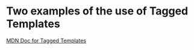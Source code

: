 # Two examples of the use of Tagged Templates

[MDN Doc for Tagged Templates](https://developer.mozilla.org/en-US/docs/Web/JavaScript/Reference/Template_literals#tagged_templates)